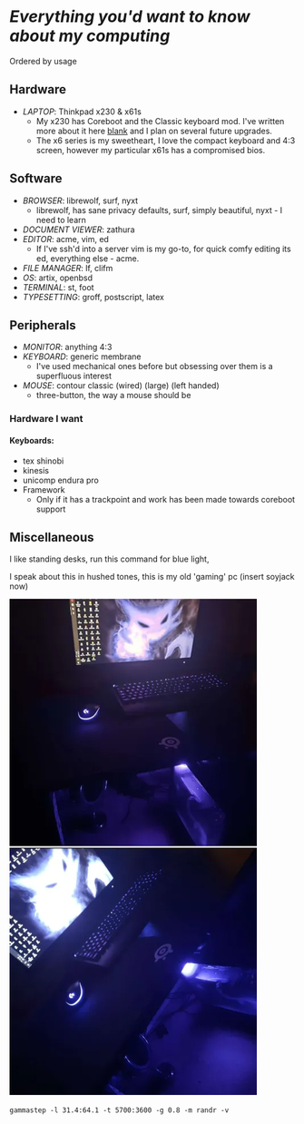 # _Everything you'd want to know about my computing_

Ordered by usage

## Hardware

- *LAPTOP*: Thinkpad x230 & x61s
    - My x230 has Coreboot and the Classic keyboard mod. I've written more about it here [blank](http://avsbq.org) and I plan on several future upgrades.
    - The x6 series is my sweetheart, I love the compact keyboard and 4:3 screen, however my particular x61s has a compromised bios.

## Software

- *BROWSER*: librewolf, surf, nyxt
    - librewolf, has sane privacy defaults, surf, simply beautiful, nyxt - I need to learn
- *DOCUMENT VIEWER*: zathura
- *EDITOR*: acme, vim, ed
    - If I've ssh'd into a server vim is my go-to, for quick comfy editing its ed, everything else - acme.
- *FILE MANAGER*: lf, clifm
- *OS*: artix, openbsd
- *TERMINAL*: st, foot
- *TYPESETTING*: groff, postscript, latex

## Peripherals

- *MONITOR*: anything 4:3
- *KEYBOARD*: generic membrane
    - I've used mechanical ones before but obsessing over them is a superfluous interest
- *MOUSE*: contour classic (wired) (large) (left handed)
    - three-button, the way a mouse should be

### Hardware I want 

#### Keyboards:

- tex shinobi
- kinesis
- unicomp endura pro
- Framework
    - Only if it has a trackpoint and work has been made towards coreboot support

## Miscellaneous

I like standing desks,
run this command for blue light,

I speak about this in hushed tones, this is my old &apos;gaming&apos; pc (insert soyjack now)

![image](.pix/gaming_pc.webp)
![image](.pix/gaming_pc2.webp)

`gammastep -l 31.4:64.1 -t 5700:3600 -g 0.8 -m randr -v`



